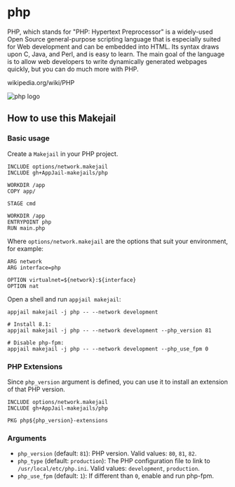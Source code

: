 # php

PHP, which stands for "PHP: Hypertext Preprocessor" is a widely-used Open Source general-purpose scripting language that is especially suited for Web development and can be embedded into HTML.  Its syntax draws upon C, Java, and Perl, and is easy to learn.  The main goal of the language is to allow web developers to write dynamically generated webpages quickly, but you can do much more with PHP.

wikipedia.org/wiki/PHP

![php logo](https://upload.wikimedia.org/wikipedia/commons/thumb/2/27/PHP-logo.svg/121px-PHP-logo.svg.png)

## How to use this Makejail

### Basic usage

Create a `Makejail` in your PHP project.

```
INCLUDE options/network.makejail
INCLUDE gh+AppJail-makejails/php

WORKDIR /app
COPY app/

STAGE cmd

WORKDIR /app
ENTRYPOINT php
RUN main.php
```

Where `options/network.makejail` are the options that suit your environment, for example:

```
ARG network
ARG interface=php

OPTION virtualnet=${network}:${interface}
OPTION nat
```

Open a shell and run `appjail makejail`:

```
appjail makejail -j php -- --network development

# Install 8.1:
appjail makejail -j php -- --network development --php_version 81

# Disable php-fpm:
appjail makejail -j php -- --network development --php_use_fpm 0
```

### PHP Extensions

Since `php_version` argument is defined, you can use it to install an extension of that PHP version.

```
INCLUDE options/network.makejail
INCLUDE gh+AppJail-makejails/php

PKG php${php_version}-extensions
```

### Arguments

* `php_version` (default: `81`): PHP version. Valid values: `80`, `81`, `82`.
* `php_type` (default: `production`): The PHP configuration file to link to `/usr/local/etc/php.ini`. Valid values: `development`, `production`.
* `php_use_fpm` (default: `1`): If different than `0`, enable and run php-fpm.
